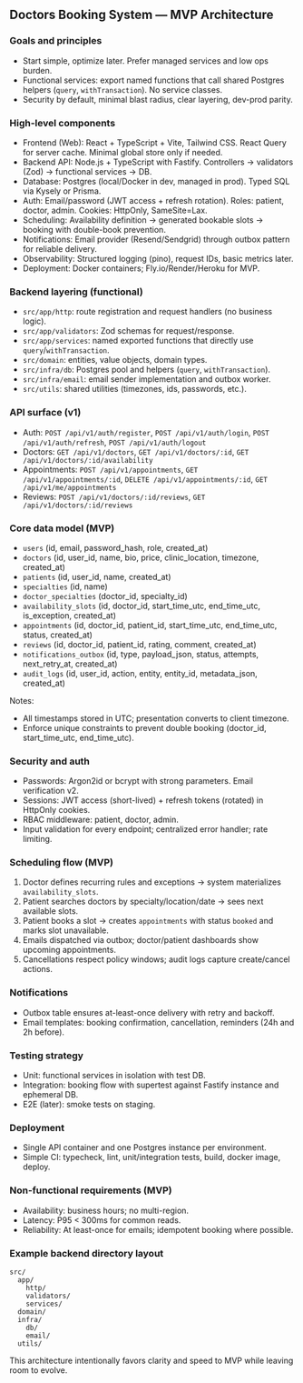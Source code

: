 ## Doctors Booking System — MVP Architecture

### Goals and principles

- Start simple, optimize later. Prefer managed services and low ops burden.
- Functional services: export named functions that call shared Postgres helpers (`query`, `withTransaction`). No service classes.
- Security by default, minimal blast radius, clear layering, dev-prod parity.

### High-level components

- Frontend (Web): React + TypeScript + Vite, Tailwind CSS. React Query for server cache. Minimal global store only if needed.
- Backend API: Node.js + TypeScript with Fastify. Controllers → validators (Zod) → functional services → DB.
- Database: Postgres (local/Docker in dev, managed in prod). Typed SQL via Kysely or Prisma.
- Auth: Email/password (JWT access + refresh rotation). Roles: patient, doctor, admin. Cookies: HttpOnly, SameSite=Lax.
- Scheduling: Availability definition → generated bookable slots → booking with double-book prevention.
- Notifications: Email provider (Resend/Sendgrid) through outbox pattern for reliable delivery.
- Observability: Structured logging (pino), request IDs, basic metrics later.
- Deployment: Docker containers; Fly.io/Render/Heroku for MVP.

### Backend layering (functional)

- `src/app/http`: route registration and request handlers (no business logic).
- `src/app/validators`: Zod schemas for request/response.
- `src/app/services`: named exported functions that directly use `query`/`withTransaction`.
- `src/domain`: entities, value objects, domain types.
- `src/infra/db`: Postgres pool and helpers (`query`, `withTransaction`).
- `src/infra/email`: email sender implementation and outbox worker.
- `src/utils`: shared utilities (timezones, ids, passwords, etc.).

### API surface (v1)

- Auth: `POST /api/v1/auth/register`, `POST /api/v1/auth/login`, `POST /api/v1/auth/refresh`, `POST /api/v1/auth/logout`
- Doctors: `GET /api/v1/doctors`, `GET /api/v1/doctors/:id`, `GET /api/v1/doctors/:id/availability`
- Appointments: `POST /api/v1/appointments`, `GET /api/v1/appointments/:id`, `DELETE /api/v1/appointments/:id`, `GET /api/v1/me/appointments`
- Reviews: `POST /api/v1/doctors/:id/reviews`, `GET /api/v1/doctors/:id/reviews`

### Core data model (MVP)

- `users` (id, email, password_hash, role, created_at)
- `doctors` (id, user_id, name, bio, price, clinic_location, timezone, created_at)
- `patients` (id, user_id, name, created_at)
- `specialties` (id, name)
- `doctor_specialties` (doctor_id, specialty_id)
- `availability_slots` (id, doctor_id, start_time_utc, end_time_utc, is_exception, created_at)
- `appointments` (id, doctor_id, patient_id, start_time_utc, end_time_utc, status, created_at)
- `reviews` (id, doctor_id, patient_id, rating, comment, created_at)
- `notifications_outbox` (id, type, payload_json, status, attempts, next_retry_at, created_at)
- `audit_logs` (id, user_id, action, entity, entity_id, metadata_json, created_at)

Notes:

- All timestamps stored in UTC; presentation converts to client timezone.
- Enforce unique constraints to prevent double booking (doctor_id, start_time_utc, end_time_utc).

### Security and auth

- Passwords: Argon2id or bcrypt with strong parameters. Email verification v2.
- Sessions: JWT access (short-lived) + refresh tokens (rotated) in HttpOnly cookies.
- RBAC middleware: patient, doctor, admin.
- Input validation for every endpoint; centralized error handler; rate limiting.

### Scheduling flow (MVP)

1. Doctor defines recurring rules and exceptions → system materializes `availability_slots`.
2. Patient searches doctors by specialty/location/date → sees next available slots.
3. Patient books a slot → creates `appointments` with status `booked` and marks slot unavailable.
4. Emails dispatched via outbox; doctor/patient dashboards show upcoming appointments.
5. Cancellations respect policy windows; audit logs capture create/cancel actions.

### Notifications

- Outbox table ensures at-least-once delivery with retry and backoff.
- Email templates: booking confirmation, cancellation, reminders (24h and 2h before).

### Testing strategy

- Unit: functional services in isolation with test DB.
- Integration: booking flow with supertest against Fastify instance and ephemeral DB.
- E2E (later): smoke tests on staging.

### Deployment

- Single API container and one Postgres instance per environment.
- Simple CI: typecheck, lint, unit/integration tests, build, docker image, deploy.

### Non-functional requirements (MVP)

- Availability: business hours; no multi-region.
- Latency: P95 < 300ms for common reads.
- Reliability: At least-once for emails; idempotent booking where possible.

### Example backend directory layout

```
src/
  app/
    http/
    validators/
    services/
  domain/
  infra/
    db/
    email/
  utils/
```

This architecture intentionally favors clarity and speed to MVP while leaving room to evolve.
